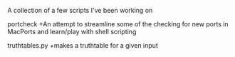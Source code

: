 A collection of a few scripts I've been working on

portcheck
+An attempt to streamline some of the checking for new ports in MacPorts and learn/play with shell scripting

truthtables.py
+makes a truthtable for a given input